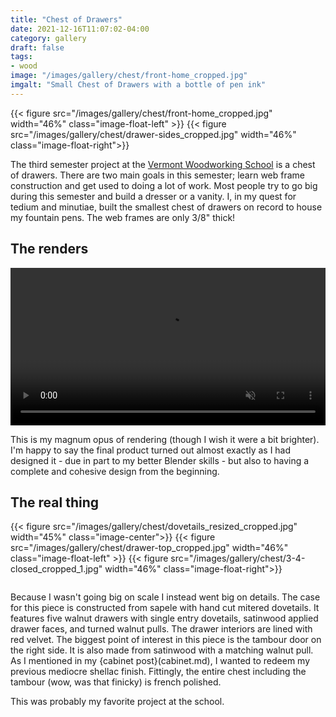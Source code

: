 ```yaml
---
title: "Chest of Drawers"
date: 2021-12-16T11:07:02-04:00
category: gallery
draft: false
tags: 
- wood
image: "/images/gallery/chest/front-home_cropped.jpg"
imgalt: "Small Chest of Drawers with a bottle of pen ink"
---
```

{{< figure src="/images/gallery/chest/front-home_cropped.jpg" width="46%"  class="image-float-left" >}}
{{< figure src="/images/gallery/chest/drawer-sides_cropped.jpg" width="46%"  class="image-float-right">}}

The third semester project at the [Vermont Woodworking School](https://www.vermontwoodworkingschool.com/) is a chest of drawers.
There are two main goals in this semester; learn web frame construction and get used to doing a lot of work.
Most people try to go big during this semester and build a dresser or a vanity.
I, in my quest for tedium and minutiae, built the smallest chest of drawers on record to house my fountain pens.
The web frames are only 3/8" thick!

## The renders
<video width="100%" autoplay loop muted>
<source src="/images/gallery/chest/render.webm" type="video/webm">
</video>

This is my magnum opus of rendering (though I wish it were a bit brighter).
I'm happy to say the final product turned out almost exactly as I had designed it - due in part to my better Blender skills - but also to having a complete and cohesive design from the beginning.

## The real thing
{{< figure src="/images/gallery/chest/dovetails_resized_cropped.jpg" width="45%" class="image-center">}}
{{< figure src="/images/gallery/chest/drawer-top_cropped.jpg" width="46%"  class="image-float-left" >}}
{{< figure src="/images/gallery/chest/3-4-closed_cropped_1.jpg" width="46%" class="image-float-right">}}

<div style="display:inline-block; width:100%">
</div>

Because I wasn't going big on scale I instead went big on details.
The case for this piece is constructed from sapele with hand cut mitered dovetails.
It features five walnut drawers with single entry dovetails, satinwood applied drawer faces, and turned walnut pulls.
The drawer interiors are lined with red velvet.
The biggest point of interest in this piece is the tambour door on the right side.
It is also made from satinwood with a matching walnut pull.
As I mentioned in my {cabinet post}(cabinet.md), I wanted to redeem my previous mediocre shellac finish.
Fittingly, the entire chest including the tambour (wow, was that finicky) is french polished.

This was probably my favorite project at the school.


